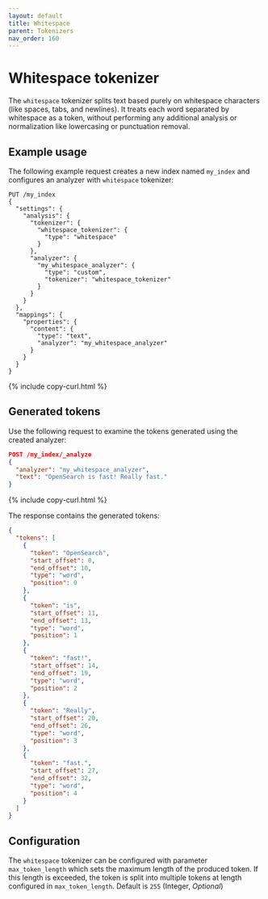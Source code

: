 ```yaml
---
layout: default
title: Whitespace
parent: Tokenizers
nav_order: 160
---
```


# Whitespace tokenizer

The `whitespace` tokenizer splits text based purely on whitespace characters (like spaces, tabs, and newlines). It treats each word separated by whitespace as a token, without performing any additional analysis or normalization like lowercasing or punctuation removal.

## Example usage

The following example request creates a new index named `my_index` and configures an analyzer with `whitespace` tokenizer:

```
PUT /my_index
{
  "settings": {
    "analysis": {
      "tokenizer": {
        "whitespace_tokenizer": {
          "type": "whitespace"
        }
      },
      "analyzer": {
        "my_whitespace_analyzer": {
          "type": "custom",
          "tokenizer": "whitespace_tokenizer"
        }
      }
    }
  },
  "mappings": {
    "properties": {
      "content": {
        "type": "text",
        "analyzer": "my_whitespace_analyzer"
      }
    }
  }
}
```
{% include copy-curl.html %}

## Generated tokens

Use the following request to examine the tokens generated using the created analyzer:

```json
POST /my_index/_analyze
{
  "analyzer": "my_whitespace_analyzer",
  "text": "OpenSearch is fast! Really fast."
}
```
{% include copy-curl.html %}

The response contains the generated tokens:

```json
{
  "tokens": [
    {
      "token": "OpenSearch",
      "start_offset": 0,
      "end_offset": 10,
      "type": "word",
      "position": 0
    },
    {
      "token": "is",
      "start_offset": 11,
      "end_offset": 13,
      "type": "word",
      "position": 1
    },
    {
      "token": "fast!",
      "start_offset": 14,
      "end_offset": 19,
      "type": "word",
      "position": 2
    },
    {
      "token": "Really",
      "start_offset": 20,
      "end_offset": 26,
      "type": "word",
      "position": 3
    },
    {
      "token": "fast.",
      "start_offset": 27,
      "end_offset": 32,
      "type": "word",
      "position": 4
    }
  ]
}
```

## Configuration

The `whitespace` tokenizer can be configured with parameter `max_token_length` which sets the maximum length of the produced token. If this length is exceeded, the token is split into multiple tokens at length configured in `max_token_length`. Default is `255` (Integer, _Optional_)

